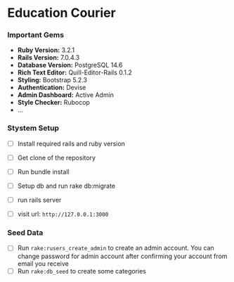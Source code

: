 # Education Courier
### Important Gems

* **Ruby Version:** 3.2.1
* **Rails Version:** 7.0.4.3
* **Database Version:** PostgreSQL 14.6
* **Rich Text Editor:** Quill-Editor-Rails 0.1.2
* **Styling:** Bootstrap 5.2.3
* **Authentication:** Devise
* **Admin Dashboard:** Active Admin
* **Style Checker:** Rubocop
* ...

### Stystem Setup

- [ ] Install required rails and ruby version
- [ ] Get clone of the repository
- [ ] Run bundle install
- [ ] Setup db and run rake db:migrate
- [ ] run rails server
- [ ] visit url: ` http://127.0.0.1:3000 `


### Seed Data

- [ ] Run ` rake:rusers_create_admin ` to create an admin account. 
  You can change password for admin account after confirming your account from email you receive
- [ ] Run ` rake:db_seed ` to create some categories
